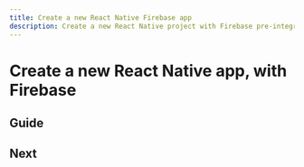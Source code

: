 ```yaml
---
title: Create a new React Native Firebase app
description: Create a new React Native project with Firebase pre-integrated
---
```


# Create a new React Native app, with Firebase

## Guide

## Next
